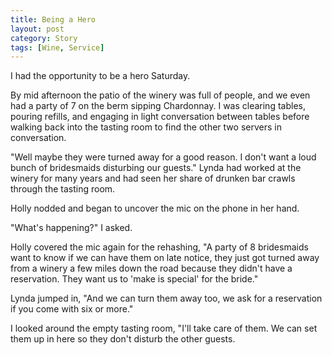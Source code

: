 ```yaml
---
title: Being a Hero
layout: post
category: Story
tags: [Wine, Service]
---
```

I had the opportunity to be a hero Saturday.

By mid afternoon the patio of the winery was full of people, and we even had a party of 7 on the berm sipping Chardonnay. I was clearing tables, pouring refills, and engaging in light conversation between tables before walking back into the tasting room to find the other two servers in conversation.

<!-- more -->

"Well maybe they were turned away for a good reason. I don't want a loud bunch of bridesmaids disturbing our guests." Lynda had worked at the winery for many years and had seen her share of drunken bar crawls through the tasting room.

Holly nodded and began to uncover the mic on the phone in her hand.

"What's happening?" I asked.

Holly covered the mic again for the rehashing, "A party of 8 bridesmaids want to know if we can have them on late notice, they just got turned away from a winery a few miles down the road because they didn't have a reservation. They want us to 'make is special' for the bride."

Lynda jumped in, "And we can turn them away too, we ask for a reservation if you come with six or more."

I looked around the empty tasting room, "I'll take care of them. We can set them up in here so they don't disturb the other guests.